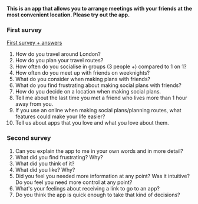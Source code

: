 **This is an app that allows you to arrange meetings with your friends at the most convenient location. Please try out the app.**


### First survey
[First survey + answers](https://docs.google.com/forms/d/1JBpTD5Edw1YJtWaBtWgISVhbr3-RUY9A4fF2hMH6lOQ/edit)

1. How do you travel around London?
2. How do you plan your travel routes?
3. How often do you socialise in groups (3 people +) compared to 1 on 1?
4. How often do you meet up with friends on weeknights?
5. What do you consider when making plans with friends?
6. What do you find frustrating about making social plans with friends?
7. How do you decide on a location when making social plans.
8. Tell me about the last time you met a friend who lives more than 1 hour away from you.
9. If you use an online when making social plans/planning routes, what features could make your life easier?
10. Tell us about apps that you love and what you love about them.

### Second survey
1. Can you explain the app to me in your own words and in more detail? 
2. What did you find frustrating? Why? 
3. What did you think of it? 
4. What did you like? Why? 
5. Did you feel you needed more information at any point? Was it intuitive? Do you feel you need more control at any point?
6. What's your feelings about receiving a link to go to an app?
7. Do you think the app is quick enough to take that kind of decisions?
